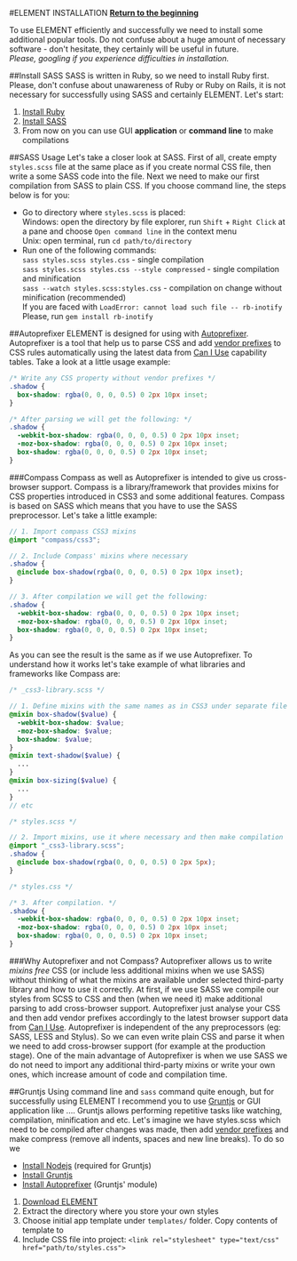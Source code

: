#ELEMENT INSTALLATION
**[Return to the beginning](https://github.com/kalopsia/element/blob/master/docs/0_preface.md)**<br/>

To use ELEMENT efficiently and successfully we need to install some additional popular tools. Do not confuse about a huge amount of necessary software - don't hesitate, they certainly will be useful in future.<br/>
*Please, googling if you experience difficulties in installation.*

##Install SASS
SASS is written in Ruby, so we need to install Ruby first. Please, don't confuse about unawareness of Ruby or Ruby on Rails, it is not necessary for successfully using SASS and certainly ELEMENT. Let's start:
1. [Install Ruby](https://www.ruby-lang.org/en/installation/)
2. [Install SASS](http://sass-lang.com/install)
3. From now on you can use GUI **application** or **command line** to make compilations

##SASS Usage
Let's take a closer look at SASS. First of all, create empty ``styles.scss`` file at the same place as if you create normal CSS file, then write a some SASS code into the file. Next we need to make our first compilation from SASS to plain CSS. If you choose command line, the steps below is for you:

* Go to directory where ``styles.scss`` is placed:<br/>
  Windows: open the directory by file explorer, run ``Shift`` + ``Right Click`` at a pane and choose ``Open command line`` in the context menu<br/>
  Unix: open terminal, run ``cd path/to/directory``
* Run one of the following commands:<br/>
  ``sass styles.scss styles.css`` - single compilation<br/>
  ``sass styles.scss styles.css --style compressed`` - single compilation and minification<br/>
  ``sass --watch styles.scss:styles.css`` - compilation on change without minification (recommended)<br/>
  If you are faced with ``LoadError: cannot load such file -- rb-inotify``<br/>
  Please, run ``gem install rb-inotify``

##Autoprefixer
ELEMENT is designed for using with [Autoprefixer](https://github.com/ai/autoprefixer). Autoprefixer is a tool that help us to parse CSS and add [vendor prefixes](http://webdesign.about.com/od/css/a/css-vendor-prefixes.htm) to CSS rules automatically using the latest data from [Can I Use](http://caniuse.com/) capability tables. Take a look at a little usage example:

```CSS
/* Write any CSS property without vendor prefixes */
.shadow {
  box-shadow: rgba(0, 0, 0, 0.5) 0 2px 10px inset;
}

/* After parsing we will get the following: */
.shadow {
  -webkit-box-shadow: rgba(0, 0, 0, 0.5) 0 2px 10px inset;
  -moz-box-shadow: rgba(0, 0, 0, 0.5) 0 2px 10px inset;
  box-shadow: rgba(0, 0, 0, 0.5) 0 2px 10px inset;
}
```

###Compass
Compass as well as Autoprefixer is intended to give us cross-browser support. Compass is a library/framework that provides mixins for CSS properties introduced in CSS3 and some additional features. Compass is based on SASS which means that you have to use the SASS preprocessor. Let's take a little example:

```SCSS
// 1. Import compass CSS3 mixins
@import "compass/css3";

// 2. Include Compass' mixins where necessary
.shadow {
  @include box-shadow(rgba(0, 0, 0, 0.5) 0 2px 10px inset);
}

// 3. After compilation we will get the following:
.shadow {
  -webkit-box-shadow: rgba(0, 0, 0, 0.5) 0 2px 10px inset;
  -moz-box-shadow: rgba(0, 0, 0, 0.5) 0 2px 10px inset;
  box-shadow: rgba(0, 0, 0, 0.5) 0 2px 10px inset;
}
```
As you can see the result is the same as if we use Autoprefixer. To understand how it works let's take example of what libraries and frameworks like Compass are:

```SCSS
/* _css3-library.scss */

// 1. Define mixins with the same names as in CSS3 under separate file
@mixin box-shadow($value) {
  -webkit-box-shadow: $value;
  -moz-box-shadow: $value;
  box-shadow: $value;
}
@mixin text-shadow($value) {
  ...
}
@mixin box-sizing($value) {
  ...
}
// etc
```

```SCSS
/* styles.scss */

// 2. Import mixins, use it where necessary and then make compilation
@import "_css3-library.scss";
.shadow {
  @include box-shadow(rgba(0, 0, 0, 0.5) 0 2px 5px);
}
```

```CSS
/* styles.css */

/* 3. After compilation. */
.shadow {
  -webkit-box-shadow: rgba(0, 0, 0, 0.5) 0 2px 10px inset;
  -moz-box-shadow: rgba(0, 0, 0, 0.5) 0 2px 10px inset;
  box-shadow: rgba(0, 0, 0, 0.5) 0 2px 10px inset;
}
```

###Why Autoprefixer and not Compass?
Autoprefixer allows us to write *mixins free* CSS (or include less additional mixins when we use SASS) without thinking of what the mixins are available under selected third-party library and how to use it correctly. At first, if we use SASS we compile our styles from SCSS to CSS and then (when we need it) make additional parsing to add cross-browser support. Autoprefixer just analyse your CSS and then add vendor prefixes accordingly to the latest browser support data from [Can I Use](http://caniuse.com/). Autoprefixer is independent of the any preprocessors (eg: SASS, LESS and Stylus). So we can even write plain CSS and parse it when we need to add cross-browser support (for example at the production stage). One of the main advantage of Autoprefixer is when we use SASS we do not need to import any additional third-party mixins or write your own ones, which increase amount of code and compilation time.


##Gruntjs
Using command line and ``sass`` command quite enough, but for successfully using ELEMENT I recommend you to use [Gruntjs](http://gruntjs.com/getting-started) or GUI application like .... Gruntjs allows performing repetitive tasks like watching, compilation, minification and etc. Let's imagine we have styles.scss which need to be compiled after changes was made, then add [vendor prefixes](http://webdesign.about.com/od/css/a/css-vendor-prefixes.htm) and make compress (remove all indents, spaces and new line breaks). To do so we

* [Install Nodejs](http://nodejs.org/download/) (required for Gruntjs)
* [Install Gruntjs](http://gruntjs.com/getting-started)
* [Install Autoprefixer](https://github.com/nDmitry/grunt-autoprefixer) (Gruntjs' module)

1. [Download ELEMENT](https://github.com/kalopsia/element/archive/master.zip)
2. Extract the directory where you store your own styles
3. Choose initial app template under ``templates/`` folder. Copy contents of template to
3. Include CSS file into project: ``<link rel="stylesheet" type="text/css" href="path/to/styles.css">``

